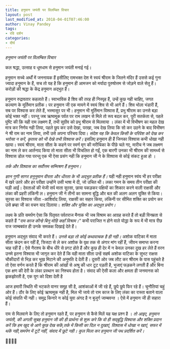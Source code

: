 ```yaml
---
title: हनुमान जयंती पर विलम्बित विचार
layout: post
last_modified_at: 2018-04-01T07:46:00
author: Vinay Pandey
tags:
- रवि दर्शन
categories:
- दीर्घ
---
```

*हनुमान जयंती पर विलम्बित विचार*

कल श्रद्धा, उत्साह व धूमधाम से हनुमान जयंती मनाई गई।

 हनुमान सच्चे अर्थों में जननायक हैं इसीलिए रामभक्त देश मे स्वयं श्रीराम के जितने मंदिर हैं उससे कई गुना ज्यादा हनुमान के हैं, सच तो यह है कि हनुमान ही आमजन को मर्यादा पुरुषोत्तम से जोड़ने वाले सेतु हैं। करोड़ों की श्रद्धा के केंद्र हनुमान अद्भुत हैं। 

हनुमान रुद्रावतार कहलाते हैं। स्वाभाविक है शिव की तरह ही निस्पृह हैं, उन्हें कुछ नही चाहिए, जगत कल्याण के मूर्तिमान प्रतीक। पर हनुमान जी एक मायने में स्वयं शिव से भी आगे हैं। शिव भोला भंडारी हैं, सब पर विश्वास कर लेते हैं, भस्मासुर पर भी। हनुमान भी मूर्तिमान विश्वास हैं, प्रभु श्रीराम का उनसे बड़ा कोई भक्त नहीं। परन्तु जब ऋष्यमूक पर्वत पर राम लखन से मिले तो रूप बदल कर, पूरी सतर्कता से, पहले पुष्टि की क़ि यही राम लक्ष्मण हैं, तभी सुग्रीव को प्रभु श्रीराम से मिलवाया । लंका में भी विभीषण का महल देख मात्र कर निर्णय नही लिया, पहले छुप कर उसे देखा, परखा, जब देख लिया कि सो कर उठने के बाद विभीषण ने श्री राम का नाम लिया, तभी उसे अपना परिचय दिया। *संदेश यह कि केवल किसी के परिवेश को देख कर भरोसा न करें, कृतत्व को भी देखे तभी विश्वास करें।* इसलिए हनुमान ही हैं जिनका विश्वास कभी धोखा नही खाया। स्वयं श्रीराम, माता सीता के कहने पर स्वर्ण मृग की मरीचिका के पीछे चले गए, मारीच ने जब लक्ष्मण का नाम ले कर आर्तनाद किया तो माता सीता भी विचलित हो गईं, एक बारगी उनका भी श्रीराम की सामर्थ्य से विश्वास डोल गया परन्तु एक भी ऐसा प्रसंग नही कि हनुमान जी ने के विश्वास से कोई संकट हुआ हो ।

*तर्क और विश्वास का सर्वोत्तम सम्मिश्रण हैं हनुमान।*

*ज्ञान गुणी सागर हनुनुमान वीरता और धीरता के भी अद्भुत प्रतीक हैं।* यही नही हनुमान स्वंय भी हर परीक्षा में खरे उतरे और हर परीक्षा उन्होंने उसी भाषा मे दी, जो उचित थी। लका गमन के समय तीन परीक्षा की घड़ी आईं। देवताओं की भेजी सर्प माता सुरसा, छाया पकड़कर पक्षियों का शिकार करने वाली राक्षसी और लंका की प्रहरी लंकिनी ल। हनुमान जी ने तीनों का सामना बुद्धि और बल की अलग अलग युक्ति से किया। सुरसा का विश्वास जीता -आशिर्वाद लिया, राक्षसी का सहार किया, लंकिनी पर सीमित शक्ति का प्रयोग कर उसे ब्रम्हा जी का वचन याद दिलाया। *शक्ति और युक्ति का अद्भुत प्रयोग।*

लक्ष्य के प्रति समर्पण ऐसा कि पितृवत पर्वतराज मैनाक भी जब विश्राम का आग्रह करते हैं तो बड़ी विनम्रता से कहते हैं _"राम काज कीन्हे बिनु मोहि कहाँ विश्राम।"_ कभी पराजित न होने वाले योद्धा के रूप में भी मात्र रीछ राज जाम्बबवंत ही उनके समकक्ष दिखाई देते हैं। 

हनुमान अद्भुत संवाद भी करते हैं। *उनसे बड़ा तो कोई कथावाचक है ही नही।* अशोक वाटिका में माता सीता क्रंदन कर रहीं हैं, त्रिजटा से ले कर अशोक के वृक्ष तक से अंगार मांग रहीं हैं, जीवन समाप्त करना चाह रहीं हैं। ऐसे नैराश्य के बीच धीरे से प्रगट होते हैं और कुछ ही देर में न केवल उनका दुख हर लेते हैं वरन उनमे इतना विश्वास भी जागृत कर देते हैं कि वही माता सीता उन्हें सहर्ष अशोक वाटिका के सुभट राक्षस चौकीदारों से भिड़ कर भूख मिटाने की अनुमति दे देती हैं। दूसरी ओर जब लौट कर श्रीराम के पास पहुंचते है तो ऐसा वर्णन करते हैं कि श्रीराम की आंखों से अश्रु की धार टूट पड़ती है, भुजाएं फड़कने लगती हैं और बिना एक क्षण की देरी के लंका प्रस्थान का निश्चय होता है। संवाद की ऐसी कला और क्षमता ही जनमानस को झकझोरती है, एक युग को दिशा देती है

आज हमारी स्थिति भी भटकते वानर समूह सी है, आशंकाओं में जी रहे हैं, छुपे छुपे फिर रहे हैं। चुनौतियां चहुं ओर हैं। ठौर के लिए कोई ऋष्यमूक नही है, मिल भी जाये तो राम काज के लिए लंका का रास्ता बताने वाला कोई संपाति भी नही।  समुद्र किनारे न कोई युवा अंगद है न बुजुर्ग जाम्बवन्त । ऐसे में हनुमान जी ही सहारा हैं। 

राम से मिलवाने के लिए तो हनुमान रहते हैं, पर हनुमान से कैसे मिलें यह यक्ष प्रश्न है । *तो आइए, हनुमान जयंती, की अगली सुबह हनुमान जी की ही प्रार्थना से शुरू करे कि वो ही सद्बुद्धि विश्वास और शक्ति प्रदान करें कि हम खुद से आगे कुछ देख सकें,तर्क में किसी का दिल न दुखाएं, विश्वास में धोखा न खाएं, सफर में थकें नही,समर्पण में टूटें नहीं, संवाद में छूटे नही।*
*कुल मिला कर हनुमान जी पथ प्रदर्शित करें।*

🙏🌷🌷🙏


